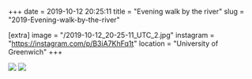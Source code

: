 +++
date = 2019-10-12 20:25:11
title = "Evening walk by the river"
slug = "2019-Evening-walk-by-the-river"

[extra]
image = "/2019-10-12_20-25-11_UTC_2.jpg"
instagram = "https://instagram.com/p/B3iA7KhFq1t"
location = "University of Greenwich"
+++

<img src="/2019-10-12_20-25-11_UTC_1.jpg" />

<img src="/2019-10-12_20-25-11_UTC_2.jpg" />
